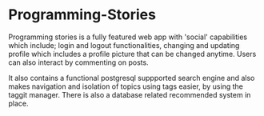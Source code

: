 # Programming-Stories

Programming stories is a fully featured web app with 'social' capabilities which include; login and logout functionalities,
changing and updating profile which includes a profile picture that can be changed anytime. Users can also interact by commenting on posts.

It also contains a functional postgresql suppported search engine and also makes navigation and isolation of topics using tags easier, 
by using the taggit manager. There is also a database related recommended system in place. 

